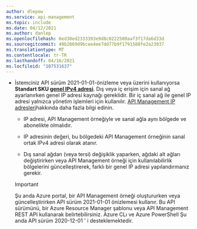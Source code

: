 ```yaml
---
author: dlepow
ms.service: api-management
ms.topic: include
ms.date: 04/12/2021
ms.author: danlep
ms.openlocfilehash: 6ed30ed2333393e9d8c0222500aaf3f17da6d33d
ms.sourcegitcommit: 49b2069d9bcee4ee7dd77b9f1791588fe2a23937
ms.translationtype: MT
ms.contentlocale: tr-TR
ms.lasthandoff: 04/16/2021
ms.locfileid: "107531637"
---
```

* İstemciniz API sürüm 2021-01-01-önizleme veya üzerini kullanıyorsa **Standart SKU [genel IPv4 adresi](../articles/virtual-network/public-ip-addresses.md#standard)**. Dış veya iç erişim için sanal ağ ayarlanırken genel IP adresi kaynağı gereklidir. Bir iç sanal ağ ile genel IP adresi yalnızca yönetim işlemleri için kullanılır. [API Management IP adresleri](../articles/api-management/api-management-howto-ip-addresses.md)hakkında daha fazla bilgi edinin.

  * IP adresi, API Management örneğiyle ve sanal ağla aynı bölgede ve abonelikte olmalıdır.

  * IP adresinin değeri, bu bölgedeki API Management örneğinin sanal ortak IPv4 adresi olarak atanır. 

  * Dış sanal ağdan (veya tersi) değişiklik yaparken, ağdaki alt ağları değiştirirken veya API Management örneği için kullanılabilirlik bölgelerini güncelleştirerek, farklı bir genel IP adresi yapılandırmanız gerekir. 

  > [!IMPORTANT]
  > Şu anda Azure portal, bir API Management örneği oluştururken veya güncelleştirirken API sürüm 2021-01-01 önizlemesi kullanır. Bu API sürümünü, bir Azure Resource Manager şablonu veya API Management REST API kullanarak belirtebilirsiniz. Azure CLı ve Azure PowerShell Şu anda API sürüm 2020-12-01 ' i desteklemektedir.
